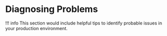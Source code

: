# Diagnosing Problems

!!! info
    This section would include helpful tips to identify probable issues in your production environment. 
